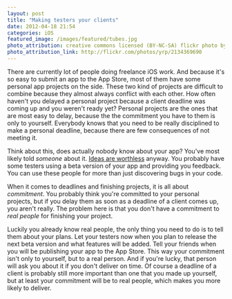 ```yaml
---
layout: post
title: "Making testers your clients"
date: 2012-04-18 21:54
categories: iOS
featured_image: /images/featured/tubes.jpg
photo_attribution: creative commons licensed (BY-NC-SA) flickr photo by JUAN MAURICIO PIÑEROS PULIDO
photo_attribution_link: http://flickr.com/photos/yrp/2134369690
---
```

There are currently lot of people doing freelance iOS work. And because it's so easy to submit an app to the App Store, most of them have some personal app projects on the side. These two kind of projects are difficult to combine because they almost always conflict with each other. How often haven't you delayed a personal project because a client deadline was coming up and you weren't ready yet? Personal projects are the ones that are most easy to delay, because the the commitment you have to them is only to yourself. Everybody knows that you need to be really disciplined to make a personal deadline, because there are few consequences of not meeting it.

<!--more-->

Think about this, does actually nobody know about your app? You've most likely told *someone* about it. [Ideas are worthless](http://www.adilwali.com/entrepreneurship/ideas-are-worthless-execution-is-everything/) anyway. You probably have some testers using a beta version of your app and providing you feedback. You can use these people for more than just discovering bugs in your code.

When it comes to deadlines and finishing projects, it is all about *commitment*. You probably think you're committed to your personal projects, but if you delay them as soon as a deadline of a client comes up, you aren't really. The problem here is that you don't have a commitment to *real people* for finishing your project.

Luckily you already know real people, the only thing you need to do is to tell them about your plans. Let your testers now when you plan to release the next beta version and what features will be added. Tell your friends when you will be publishing your app to the App Store. This way your commitment isn't only to yourself, but to a real person. And if you're lucky, that person will ask you about it if you don't deliver on time. Of course a deadline of a client is probably still more important than one that you made up yourself, but at least your commitment will be to real people, which makes you more likely to deliver.
